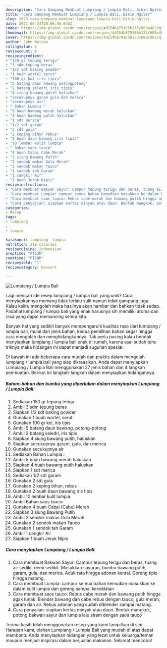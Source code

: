 ```yaml
---
description: "Cara Gampang Membuat Lumpiang / Lumpia Bali, Bikin Ngiler"
title: "Cara Gampang Membuat Lumpiang / Lumpia Bali, Bikin Ngiler"
slug: 2023-cara-gampang-membuat-lumpiang-lumpia-bali-bikin-ngiler
date: 2021-06-24T20:06:55.646Z
image: https://img-global.cpcdn.com/recipes/4d154b879166b133/680x482cq70/lumpiang-lumpia-bali-foto-resep-utama.jpg
thumbnail: https://img-global.cpcdn.com/recipes/4d154b879166b133/680x482cq70/lumpiang-lumpia-bali-foto-resep-utama.jpg
cover: https://img-global.cpcdn.com/recipes/4d154b879166b133/680x482cq70/lumpiang-lumpia-bali-foto-resep-utama.jpg
author: John Watson
ratingvalue: 4
reviewcount: 8
recipeingredient:
- "150 gr tepung terigu"
- "3 sdm tepung beras"
- "1/2 sdt baking powder"
- "1 buah wortel serut"
- "100 gr kol iris tipis"
- "5 batang daun bawang potongpotong"
- "2 batang seledri iris tipis"
- "4 siung bawang putih haluskan"
- "secukupnya garam gula dan merica"
- "secukupnya air"
- " Bahan Lumpia "
- "5 buah bawang merah haluskan"
- "4 buah bawang putih haluskan"
- "1 sdt merica"
- "1/2 sdt garam"
- "2 sdt gula"
- "2 keping bihun rebus"
- "2 buah daun bawang iris tipis"
- "10 lembar kulit lumpia"
- " Bahan saos tauco"
- "4 buah Cabai Cabe Merah"
- "3 siung Bawang Putih"
- "2 sendok makan Gula Merah"
- "2 sendok makan Tauco"
- "1 sendok teh Garam"
- "1 cangkir Air"
- "1 buah Jeruk Nipis"
recipeinstructions:
- "Cara membuat Bakwan Sayur: Campur tepung terigu dan beras, tuang air sedikit demi sedikit. Masukkan sayuran, bumbu bawang putih, garam, gula, dan merica. Aduk rata hingga adonan kental. Goreng tipis hingga matang."
- "Cara membuat Lumpia: campur semua bahan kemudian masukkan ke dalam kulit lumpia dan goreng sampai kecoklatan"
- "Cara membuat saos tauco: Rebus cabe merah dan bawang putih hingga agak lunak. Blender bawang dan cabe rebus dengan tauco, gula merah, garam dan air. Rebus adonan yang sudah diblender sampai matang."
- "Cara penyajian: siapkan kertas minyak atau daun. Bentuk mangkok, potong bakwan sayur dan lumpia lalu siram dengan saos tauco"
categories:
- Resep
tags:
- lumpiang
- 
- lumpia

katakunci: lumpiang  lumpia 
nutrition: 218 calories
recipecuisine: Indonesian
preptime: "PT33M"
cooktime: "PT59M"
recipeyield: "1"
recipecategory: Dessert

---
```



![Lumpiang / Lumpia Bali](https://img-global.cpcdn.com/recipes/4d154b879166b133/680x482cq70/lumpiang-lumpia-bali-foto-resep-utama.jpg)

Lagi mencari ide resep lumpiang / lumpia bali yang unik? Cara menyiapkannya memang tidak terlalu sulit namun tidak gampang juga. Kalau keliru mengolah maka hasilnya akan hambar dan bahkan tidak sedap. Padahal lumpiang / lumpia bali yang enak harusnya sih memiliki aroma dan rasa yang dapat memancing selera kita.



Banyak hal yang sedikit banyak mempengaruhi kualitas rasa dari lumpiang / lumpia bali, mulai dari jenis bahan, kedua pemilihan bahan segar hingga cara mengolah dan menghidangkannya. Tak perlu pusing kalau hendak menyiapkan lumpiang / lumpia bali enak di rumah, karena asal sudah tahu triknya maka hidangan ini dapat menjadi suguhan spesial.


Di bawah ini ada beberapa cara mudah dan praktis dalam mengolah lumpiang / lumpia bali yang siap dikreasikan. Anda dapat menyiapkan Lumpiang / Lumpia Bali menggunakan 27 jenis bahan dan 4 langkah pembuatan. Berikut ini langkah-langkah dalam menyiapkan hidangannya.

<!--inarticleads1-->

##### Bahan-bahan dan bumbu yang diperlukan dalam menyiapkan Lumpiang / Lumpia Bali:

1. Sediakan 150 gr tepung terigu
1. Ambil 3 sdm tepung beras
1. Siapkan 1/2 sdt baking powder
1. Gunakan 1 buah wortel, serut
1. Gunakan 100 gr kol, iris tipis
1. Ambil 5 batang daun bawang, potong-potong
1. Ambil 2 batang seledri, iris tipis
1. Siapkan 4 siung bawang putih, haluskan
1. Siapkan secukupnya garam, gula, dan merica
1. Gunakan secukupnya air
1. Sediakan  Bahan Lumpia :
1. Ambil 5 buah bawang merah haluskan
1. Siapkan 4 buah bawang putih haluskan
1. Siapkan 1 sdt merica
1. Sediakan 1/2 sdt garam
1. Gunakan 2 sdt gula
1. Gunakan 2 keping bihun, rebus
1. Gunakan 2 buah daun bawang iris tipis
1. Ambil 10 lembar kulit lumpia
1. Ambil  Bahan saos tauco:
1. Gunakan 4 buah Cabai (Cabe) Merah
1. Siapkan 3 siung Bawang Putih
1. Ambil 2 sendok makan Gula Merah
1. Gunakan 2 sendok makan Tauco
1. Gunakan 1 sendok teh Garam
1. Ambil 1 cangkir Air
1. Siapkan 1 buah Jeruk Nipis




<!--inarticleads2-->

##### Cara menyiapkan Lumpiang / Lumpia Bali:

1. Cara membuat Bakwan Sayur: Campur tepung terigu dan beras, tuang air sedikit demi sedikit. Masukkan sayuran, bumbu bawang putih, garam, gula, dan merica. Aduk rata hingga adonan kental. Goreng tipis hingga matang.
1. Cara membuat Lumpia: campur semua bahan kemudian masukkan ke dalam kulit lumpia dan goreng sampai kecoklatan
1. Cara membuat saos tauco: Rebus cabe merah dan bawang putih hingga agak lunak. Blender bawang dan cabe rebus dengan tauco, gula merah, garam dan air. Rebus adonan yang sudah diblender sampai matang.
1. Cara penyajian: siapkan kertas minyak atau daun. Bentuk mangkok, potong bakwan sayur dan lumpia lalu siram dengan saos tauco




Terima kasih telah menggunakan resep yang kami tampilkan di sini. Harapan kami, olahan Lumpiang / Lumpia Bali yang mudah di atas dapat membantu Anda menyiapkan hidangan yang lezat untuk keluarga/teman maupun menjadi inspirasi dalam berjualan makanan. Selamat mencoba!
